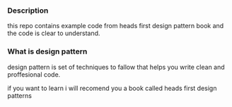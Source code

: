 ### Description
this repo contains example code 
from heads first design pattern book
and the code is clear to understand.


### What is design pattern
design pattern is set of techniques to fallow that helps you write clean and proffesional code.


if you want to learn i will recomend you a book called heads first design patterns
